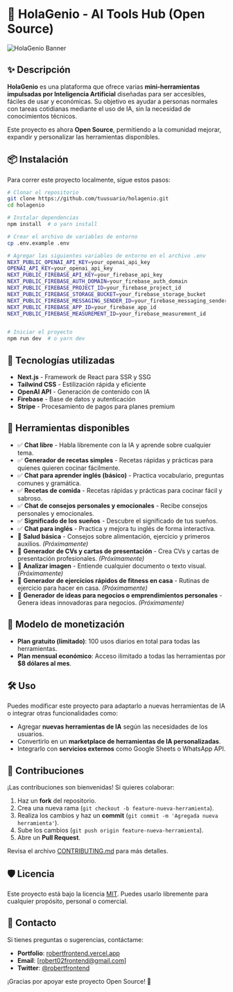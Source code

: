 # 🚀 HolaGenio - AI Tools Hub (Open Source)

![HolaGenio Banner](https://i.postimg.cc/GtYfpSmw/image-preview.png)

## ✨ Descripción

**HolaGenio** es una plataforma que ofrece varias **mini-herramientas impulsadas por Inteligencia Artificial** diseñadas para ser accesibles, fáciles de usar y económicas. Su objetivo es ayudar a personas normales con tareas cotidianas mediante el uso de IA, sin la necesidad de conocimientos técnicos.

Este proyecto es ahora **Open Source**, permitiendo a la comunidad mejorar, expandir y personalizar las herramientas disponibles.

## 📦 Instalación

Para correr este proyecto localmente, sigue estos pasos:

```bash
# Clonar el repositorio
git clone https://github.com/tuusuario/holagenio.git
cd holagenio

# Instalar dependencias
npm install  # o yarn install

# Crear el archivo de variables de entorno
cp .env.example .env

# Agregar las siguientes variables de entorno en el archivo .env
NEXT_PUBLIC_OPENAI_API_KEY=your_openai_api_key
OPENAI_API_KEY=your_openai_api_key
NEXT_PUBLIC_FIREBASE_API_KEY=your_firebase_api_key
NEXT_PUBLIC_FIREBASE_AUTH_DOMAIN=your_firebase_auth_domain
NEXT_PUBLIC_FIREBASE_PROJECT_ID=your_firebase_project_id
NEXT_PUBLIC_FIREBASE_STORAGE_BUCKET=your_firebase_storage_bucket
NEXT_PUBLIC_FIREBASE_MESSAGING_SENDER_ID=your_firebase_messaging_sender_id
NEXT_PUBLIC_FIREBASE_APP_ID=your_firebase_app_id
NEXT_PUBLIC_FIREBASE_MEASUREMENT_ID=your_firebase_measurement_id


# Iniciar el proyecto
npm run dev  # o yarn dev
```

## 🔧 Tecnologías utilizadas

- **Next.js** - Framework de React para SSR y SSG
- **Tailwind CSS** - Estilización rápida y eficiente
- **OpenAI API** - Generación de contenido con IA
- **Firebase** - Base de datos y autenticación
- **Stripe** - Procesamiento de pagos para planes premium

## 🚀 Herramientas disponibles

- ✅ **Chat libre** - Habla libremente con la IA y aprende sobre cualquier tema.
- ✅ **Generador de recetas simples** - Recetas rápidas y prácticas para quienes quieren cocinar fácilmente.
- ✅ **Chat para aprender inglés (básico)** - Practica vocabulario, preguntas comunes y gramática.
- ✅ **Recetas de comida** - Recetas rápidas y prácticas para cocinar fácil y sabroso.
- ✅ **Chat de consejos personales y emocionales** - Recibe consejos personales y emocionales.
- ✅ **Significado de los sueños** - Descubre el significado de tus sueños.
- ✅ **Chat para inglés** - Practica y mejora tu inglés de forma interactiva.
- 🚧 **Salud básica** - Consejos sobre alimentación, ejercicio y primeros auxilios. _(Próximamente)_
- 🚧 **Generador de CVs y cartas de presentación** - Crea CVs y cartas de presentación profesionales. _(Próximamente)_
- 🚧 **Analizar imagen** - Entiende cualquier documento o texto visual. _(Próximamente)_
- 🚧 **Generador de ejercicios rápidos de fitness en casa** - Rutinas de ejercicio para hacer en casa. _(Próximamente)_
- 🚧 **Generador de ideas para negocios o emprendimientos personales** - Genera ideas innovadoras para negocios. _(Próximamente)_

## 🎯 Modelo de monetización

- **Plan gratuito (limitado)**: 100 usos diarios en total para todas las herramientas.
- **Plan mensual económico**: Acceso ilimitado a todas las herramientas por **$8 dólares al mes**.

## 🛠️ Uso

Puedes modificar este proyecto para adaptarlo a nuevas herramientas de IA o integrar otras funcionalidades como:

- Agregar **nuevas herramientas de IA** según las necesidades de los usuarios.
- Convertirlo en un **marketplace de herramientas de IA personalizadas**.
- Integrarlo con **servicios externos** como Google Sheets o WhatsApp API.

## 🤝 Contribuciones

¡Las contribuciones son bienvenidas! Si quieres colaborar:

1. Haz un **fork** del repositorio.
2. Crea una nueva rama (`git checkout -b feature-nueva-herramienta`).
3. Realiza los cambios y haz un **commit** (`git commit -m 'Agregada nueva herramienta'`).
4. Sube los cambios (`git push origin feature-nueva-herramienta`).
5. Abre un **Pull Request**.

Revisa el archivo [CONTRIBUTING.md](./CONTRIBUTING.md) para más detalles.

## 🛡️ Licencia

Este proyecto está bajo la licencia [MIT](./LICENSE). Puedes usarlo libremente para cualquier propósito, personal o comercial.

## 📢 Contacto

Si tienes preguntas o sugerencias, contáctame:

- **Portfolio**: [robertfrontend.vercel.app](https://robertfrontend.vercel.app/)
- **Email**: [robert02frontend@gmail.com]
- **Twitter**: [@robertfrontend](https://twitter.com/robertfrontend)

¡Gracias por apoyar este proyecto Open Source! 🚀
